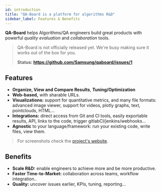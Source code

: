 ```yaml
---
id: introduction
title: "QA-Board is a platform for algorithms R&D"
sidebar_label: Features & Benefits
---
```


**QA-Board** helps Algorithms/QA engineers build great products with powerful *quality evaluation* and *collaboration* tools.

> QA-Board is not officially released yet. We're busy making sure it works out of the box for you.
>
> **Status: https://github.com/Samsung/qaboard/issues/1**

## Features
- **Organize, View and Compare Results**, **Tuning/Optimization**
- **Web-based,** with sharable URLs.
- **Visualizations:** support for quantitative metrics, and many file formats: advanced image viewer, support for videos, plotly graphs, text, pointclouds, HTML...
- **Integrations:** direct access from Git and CI tools, easily exportable results, API, links to the code, trigger gitlabCI/jenkins/webhooks...
- **Agnostic** to your language/framework: run your existing code, write files, view them.

> For screenshots check the [project's website](https://samsung.github.io/qaboard).

## Benefits
- **Scale R&D:** enable engineers to achieve more and be more productive.
- **Faster Time-to-Market:** collaboration across teams, workflow integration..
- **Quality:** uncover issues earlier, KPIs, tuning, reporting...
